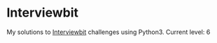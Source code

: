 # Interviewbit

My solutions to [Interviewbit](https://www.interviewbit.com/) challenges using Python3.
Current level: 6
